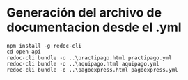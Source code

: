 # Generación del archivo de documentacion desde el .yml

    npm install -g redoc-cli
    cd open-api
    redoc-cli bundle -o ..\practipago.html practipago.yml
    redoc-cli bundle -o ..\aquipago.html aquipago.yml
    redoc-cli bundle -o ..\pagoexpress.html pagoexpress.yml
    